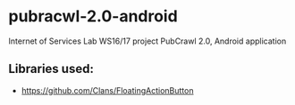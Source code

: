 # pubracwl-2.0-android
Internet of Services Lab WS16/17 project PubCrawl 2.0, Android application

## Libraries used:
* https://github.com/Clans/FloatingActionButton
